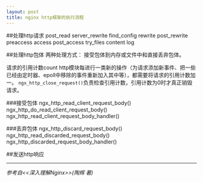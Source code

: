 ```yaml
---
layout: post
title: nginx http框架的执行流程
---
```


##处理http请求
post_read
server_rewrite
find_config
rewrite
post_rewrite
preaccess
access
post_access
try_files
content
log

##处理http包体
两种处理方式：
接受包体到内存或文件中和直接丢弃包体。

请求的引用计数count
http模块每进行一类新的操作（为请求添加新事件、把一些已经由定时器、epoll中移除的事件重新加入其中等），都需要将请求的引用计数加一。
`ngx_http_close_request()`负责检查引用计数，引用计数为0时才真正销毁请求。

###接受包体
ngx_http_read_client_request_body()
ngx_http_do_read_client_request_body()
ngx_http_read_client_request_body_handler()

###丢弃包体
ngx_http_discard_request_body()
ngx_http_read_discarded_request_body()
ngx_http_discarded_request_body_handler()

##发送http响应



---
*参考自<<深入理解Nginx>>(陶辉 著)*